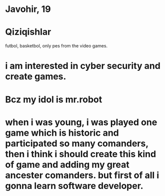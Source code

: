 # Javohir, 19 
# Qiziqishlar
 futbol, 
  basketbol, 
   only pes from the video games.
# i am interested in cyber security and create games. 
 # Bcz my idol is mr.robot 
  # when i was young, i was played one game which is historic and participated so many comanders, then i think i should create this kind of game and adding my great ancester comanders. but first of all i gonna learn software developer.